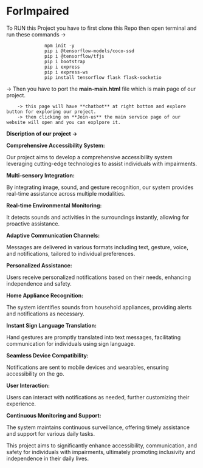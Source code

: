 # ForImpaired
To RUN this Project you have to first clone this Repo then open terminal and run these commands ->

                  npm init -y
                  pip i @tensorflow-models/coco-ssd
                  pip i @tensorflow/tfjs
                  pip i bootstrap
                  pip i express
                  pip i express-ws
                  pip install tensorflow flask flask-socketio

-> Then you have to port the **main-main.html** file which is main page of our project.

        -> this page will have **chatbot** at right bottom and explore button for exploring our project.
        -> then clicking on **Join-us** the main service page of our website will open and you can explpore it.

        
**Discription of our project ->**

**Comprehensive Accessibility System:**

  Our project aims to develop a comprehensive accessibility system leveraging cutting-edge technologies to assist individuals   with impairments.
  
**Multi-sensory Integration:**

  By integrating image, sound, and gesture recognition, our system provides real-time assistance across multiple modalities.
  
**Real-time Environmental Monitoring:**

  It detects sounds and activities in the surroundings instantly, allowing for proactive assistance.
  
**Adaptive Communication Channels:**

  Messages are delivered in various formats including text, gesture, voice, and notifications, tailored to individual preferences.
  
**Personalized Assistance:**

   Users receive personalized notifications based on their needs, enhancing independence and safety.
   
**Home Appliance Recognition:**

   The system identifies sounds from household appliances, providing alerts and notifications as necessary.
   
**Instant Sign Language Translation:**

  Hand gestures are promptly translated into text messages, facilitating communication for individuals using sign language.
  
**Seamless Device Compatibility:**

  Notifications are sent to mobile devices and wearables, ensuring accessibility on the go.
  
**User Interaction:**

  Users can interact with notifications as needed, further customizing their experience.
  
**Continuous Monitoring and Support:**

  The system maintains continuous surveillance, offering timely assistance and support for various daily tasks.

This project aims to significantly enhance accessibility, communication, and safety for individuals with impairments, ultimately promoting inclusivity and independence in their daily lives.
        
